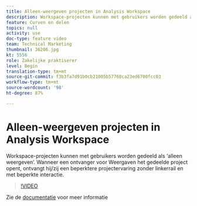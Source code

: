 ```yaml
---
title: Alleen-weergeven projecten in Analysis Workspace
description: Workspace-projecten kunnen met gebruikers worden gedeeld als ‘alleen weergeven’. Wanneer een ontvanger voor Weergaven het gedeelde project opent, ontvangt hij/zij een beperktere projectervaring zonder linkerrail en met beperkte interactie.
feature: Curven en delen
topics: null
activity: use
doc-type: feature video
team: Technical Marketing
thumbnail: 36206.jpg
kt: 5556
role: Zakelijke praktiserer
level: Begin
translation-type: tm+mt
source-git-commit: f3b3fa7d91b0cb21005b57768ca23ed6700fcc03
workflow-type: tm+mt
source-wordcount: '98'
ht-degree: 87%

---
```



# Alleen-weergeven projecten in Analysis Workspace

Workspace-projecten kunnen met gebruikers worden gedeeld als ‘alleen weergeven’. Wanneer een ontvanger voor Weergaven het gedeelde project opent, ontvangt hij/zij een beperktere projectervaring zonder linkerrail en met beperkte interactie.

>[!VIDEO](https://video.tv.adobe.com/v/36206/?quality=12&learn=on)

Zie de [documentatie](https://docs.adobe.com/content/help/nl-NL/analytics/analyze/analysis-workspace/curate-share/view-only-projects.html) voor meer informatie
